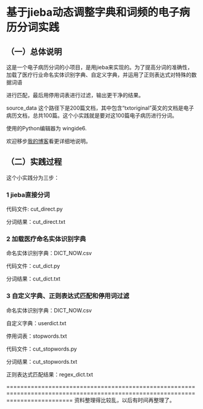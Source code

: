 # 基于jieba动态调整字典和词频的电子病历分词实践

## （一）总体说明

这是一个电子病历分词的小项目，是用jieba来实现的。为了提高分词的准确性，加载了医疗行业命名实体识别字典、自定义字典，并运用了正则表达式对特殊的数据词语

进行匹配，最后用停用词表进行过滤，输出更干净的结果。

source_data 这个路径下是200篇文档，其中包含“txtoriginal”英文的文档是电子病历文档，总共100篇。这个小实践就是要对这100篇电子病历进行分词。

使用的Python编辑器为 wingide6.

欢迎移步[我的博客]()看更详细地说明。

## （二）实践过程

这个小实践分为三步：

### 1 jieba直接分词

代码文件: cut_direct.py

分词结果：cut_direct.txt

### 2 加载医疗命名实体识别字典

命名实体识别字典：DICT_NOW.csv

代码文件：cut_dict.py

分词结果：cut_dict.txt

### 3 自定义字典、正则表达式匹配和停用词过滤

命名实体识别字典：DICT_NOW.csv

自定义字典：userdict.txt

停用词表：stopwords.txt

代码文件：cut_stopwords.py

分词结果：cut_stopwords.txt

正则表达式匹配结果：regex_dict.txt

===============================================================================================================================
资料整理得比较乱，以后有时间再整理了。
